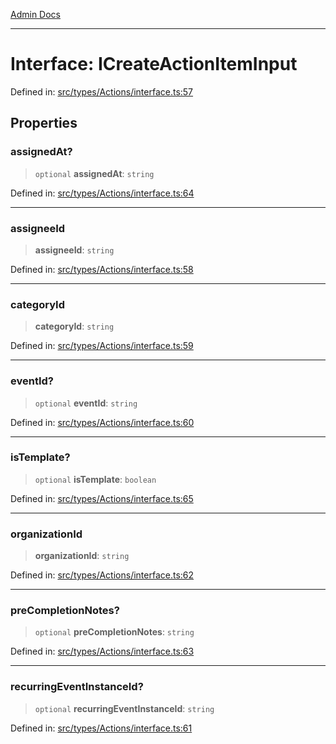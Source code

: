 [Admin Docs](/)

***

# Interface: ICreateActionItemInput

Defined in: [src/types/Actions/interface.ts:57](https://github.com/PalisadoesFoundation/talawa-admin/blob/main/src/types/Actions/interface.ts#L57)

## Properties

### assignedAt?

> `optional` **assignedAt**: `string`

Defined in: [src/types/Actions/interface.ts:64](https://github.com/PalisadoesFoundation/talawa-admin/blob/main/src/types/Actions/interface.ts#L64)

***

### assigneeId

> **assigneeId**: `string`

Defined in: [src/types/Actions/interface.ts:58](https://github.com/PalisadoesFoundation/talawa-admin/blob/main/src/types/Actions/interface.ts#L58)

***

### categoryId

> **categoryId**: `string`

Defined in: [src/types/Actions/interface.ts:59](https://github.com/PalisadoesFoundation/talawa-admin/blob/main/src/types/Actions/interface.ts#L59)

***

### eventId?

> `optional` **eventId**: `string`

Defined in: [src/types/Actions/interface.ts:60](https://github.com/PalisadoesFoundation/talawa-admin/blob/main/src/types/Actions/interface.ts#L60)

***

### isTemplate?

> `optional` **isTemplate**: `boolean`

Defined in: [src/types/Actions/interface.ts:65](https://github.com/PalisadoesFoundation/talawa-admin/blob/main/src/types/Actions/interface.ts#L65)

***

### organizationId

> **organizationId**: `string`

Defined in: [src/types/Actions/interface.ts:62](https://github.com/PalisadoesFoundation/talawa-admin/blob/main/src/types/Actions/interface.ts#L62)

***

### preCompletionNotes?

> `optional` **preCompletionNotes**: `string`

Defined in: [src/types/Actions/interface.ts:63](https://github.com/PalisadoesFoundation/talawa-admin/blob/main/src/types/Actions/interface.ts#L63)

***

### recurringEventInstanceId?

> `optional` **recurringEventInstanceId**: `string`

Defined in: [src/types/Actions/interface.ts:61](https://github.com/PalisadoesFoundation/talawa-admin/blob/main/src/types/Actions/interface.ts#L61)
